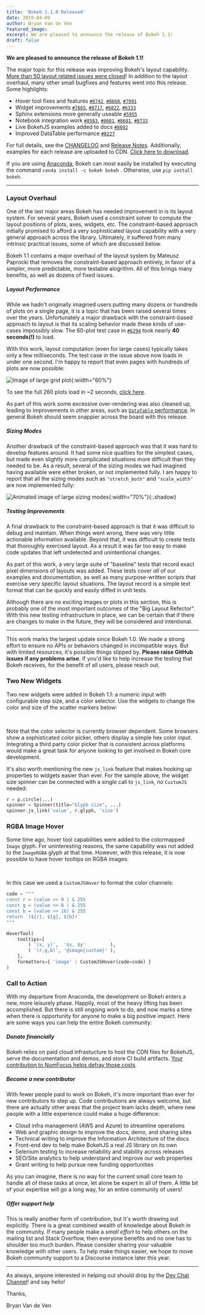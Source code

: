 ```yaml
---
title: 'Bokeh 1.1.0 Released'
date: 2019-04-09
author: Bryan Van de Ven
featured_image:
excerpt: We are pleased to announce the release of Bokeh 1.1!
draft: false
---
```


<link
    href="https://cdn.pydata.org/bokeh/release/bokeh-1.1.0.min.css"
    rel="stylesheet" type="text/css">
<link
    href="https://cdn.pydata.org/bokeh/release/bokeh-widgets-1.1.0.min.css"
    rel="stylesheet" type="text/css">

<script src="https://cdn.pydata.org/bokeh/release/bokeh-1.1.0.min.js"></script>
<script src="https://cdn.pydata.org/bokeh/release/bokeh-widgets-1.1.0.min.js"></script>

<style>
.shadow {
  -webkit-box-shadow: 9px 10px 35px -8px rgba(0,0,0,0.75);
-moz-box-shadow: 9px 10px 35px -8px rgba(0,0,0,0.75);
box-shadow: 9px 10px 35px -8px rgba(0,0,0,0.75);
}
</style>

**We are pleased to announce the release of Bokeh 1.1!**

The major topic for this release was improving Bokeh's layout capability. [More than 50 layout related issues were closed](https://github.com/bokeh/bokeh/issues?q=is%3Aclosed+is%3Aissue+milestone%3A1.1+label%3A%22tag%3A+layout%22)! In addition to the layout overhaul, many other small bugfixes and features went into this release. Some highlights:

* Hover tool fixes and features [`#8742`](https://github.com/bokeh/bokeh/issues/8742), [`#8668`](https://github.com/bokeh/bokeh/issues/8668), [`#7991`](https://github.com/bokeh/bokeh/issues/7991)
* Widget improvements [`#7665`](https://github.com/bokeh/bokeh/issues/7675), [`#8717`](https://github.com/bokeh/bokeh/issues/8717), [`#6822`](https://github.com/bokeh/bokeh/issues/6822), [`#6333`](https://github.com/bokeh/bokeh/issues/6333)
* Sphinx extensions more generally useable [`#5955`](https://github.com/bokeh/bokeh/issues/5955)
* Notebook integration work [`#8583`](https://github.com/bokeh/bokeh/issues/8583), [`#8681`](https://github.com/bokeh/bokeh/issues/8681), [`#8681`](https://github.com/bokeh/bokeh/issues/8713), [`#8733`](https://github.com/bokeh/bokeh/issues/8733)
* Live BokehJS examples added to docs [`#8692`](https://github.com/bokeh/bokeh/issues/8692)
* Improved DataTable performance [`#8227`](https://github.com/bokeh/bokeh/issues/8227)

For full details, see the [CHANGELOG](https://github.com/bokeh/bokeh/blob/master/CHANGELOG)
and [Release Notes](https://bokeh.pydata.org/en/latest/docs/releases.html).
Additionally, examples for each release are uploaded to CDN.
[Click here to download](https://cdn.pydata.org/bokeh/examples/examples-1.1.0.zip).

If you are using
[Anaconda](https://www.anaconda.com/downloads), Bokeh can most easily be installed
by executing the command ``conda install -c bokeh bokeh`` . Otherwise, use
``pip install bokeh``.

-----

### Layout Overhaul

One of the last major areas Bokeh has needed improvement in is its layout system.
For several years, Bokeh used a constraint solver to compute the layout
positions of plots, axes, widgets, etc. The constraint-based approach initially
promised to afford a very sophisticated layout capability with a very general
approach across the library. Ultimately, it suffered from many intrinsic
practical issues, some of which are discussed below.

Bokeh 1.1 contains a major overhaul of the layout system by Mateusz Paprocki
that removes the constraint-based approach entirely, in favor of a simpler,
more predictable, more testable alogrithm. All of this brings many benefits,
as well as dozens of fixed issues.

##### Layout Performance

While we hadn't originally imagined users putting many dozens or hundreds of
plots on a single page, it is a topic that has been raised several times over
the years. Unfortunately a major drawback with the constraint-based approach to
layout is that its scaling behavior made these kinds of use-cases impossibly
slow. The 60-plot test case in
[`#6294`](https://github.com/bokeh/bokeh/issues/6294)
took nearly <b>40 seconds(!)</b> to load.


With this work, layout computation (even for large cases) typically takes only
a few milliseconds. The test case in the issue above now loads in under one
second. I'm happy to report that even pages with hundreds of plots are now
possible:

![Image of large grid plot](/images/release-1-1-0/large-grid.png){:width="60%"}

To see the full 260 plots load in ~2 seconds, <a href="https://blog.bokeh.org/static/release-1-1-0/large-grid.html" target="_blank">click here</a>.

As part of this work some excessive over-rendering was also cleaned up, leading
to improvements in other areas, such as
[`DataTable` performance](https://github.com/bokeh/bokeh/issues/8227).
In general Bokeh should seem snappier across the board with this release.

##### Sizing Modes

Another drawback of the constraint-based approach was that it was hard to
develop features around. It had some nice qualities for the simplest cases,
but made even slightly more complicated situations more difficult than they
needed to be. As a result, several of the sizing modes we had imagined having
available were either broken, or not implemented fully. I am happy to report
that all the sizing modes such as `"stretch_both"` and `"scale_width"` are
now implemented fully:

![Animated image of large sizing modes](/images/release-1-1-0/sizing-mode.gif){:width="70%"}{:.shadow}


##### Testing Improvements

A final drawback to the constraint-based approach is that it was difficult to
debug and maintain. When things went wrong, there was very little actionable
information available. Beyond that, it was difficult to create tests that
thoroughly exercised layout. As a result it was far too easy to make code
updates that left undetected and unintentional changes.

As part of this work, a very large suite of "baseline" tests that record exact
pixel dimensions of layouts was added. These tests cover *all* of our examples
and documentation, as well as many purpose-written scripts that exercise very
specific layout situations. The layout record is a simple text format that can
be quickly and easily diffed in unit tests.

Although there are no exciting images or plots in this section, this is
probably one of the most important outcomes of the "Big Layout Refector".
With this new testing infrastructure in place, we can be certain that if there
are changes to make in the future, they will be considered and intentional.

---

This work marks the largest update since Bokeh 1.0. We made a strong
effort to ensure no APIs or behaviors changed in incompatible ways. But with
limited resources, it's possible things slipped by. <b>Please raise GitHub issues
if any problems arise.</b> If you'd like to help increase the testing that Bokeh
receives, for the benefit of all users, please reach out.

### Two New Widgets

Two new widgets were added in Bokeh 1.1: a numeric input with configurable
step size, and a color selector. Use the widgets to change the color
and size of the scatter markers below:

&nbsp;

<center>
<div id="two-new-widgets-plot"></div>
</center>

<script>
  fetch('/static/release-1-1-0/two-new-widgets.json')
    .then(function(response) { return response.json(); })
    .then(function(item) { Bokeh.embed.embed_item(item, "two-new-widgets-plot"); })
</script>

Note that the color selector is currently browser dependent. Some browsers
show a sophisticated color picker, others display a simple hex color input.
Integrating a third party color picker that is consistent across platforms
would make a great task for anyone looking to get involved in Bokeh core
development.

It's also worth mentioning the new `js_link` feature that makes hooking up
properties to widgets easier than ever. For the sample above, the widget
size spinner can be connected with a single call to `js_link`, no `CustomJS`
needed:

```python
r = p.circle(...)
spinner = Spinner(title="Glyph size", ...)
spinner.js_link('value', r.glyph, 'size')
```

### RGBA Image Hover

Some time ago, hover tool capabilities were added to the colormapped `Image`
glyph. For uninteresting reasons, the same capability was not added to the
`ImageRGBA` glyph at that time. However, with this release, it is now possible
to have hover tooltips on RGBA images:

&nbsp;

<center>
<div id="image-rgba-hover"></div>
</center>

<script>
  fetch('/static/release-1-1-0/image-rgba-hover.json')
    .then(function(response) { return response.json(); })
    .then(function(item) { Bokeh.embed.embed_item(item, "image-rgba-hover"); })
</script>

In this case we used a `CustomJSHover` to format the color channels:

```python
code = """
const r = (value >> 0 ) & 255
const g = (value >> 8 ) & 255
const b = (value >> 16) & 255
return `(${r}, ${g}, ${b})`
"""

HoverTool(
    tooltips=[
        ( '(x, y)',  '$x, $y'         ),
        ( '(r,g,b)', '@image{custom}' ),
    ],
    formatters={ 'image' : CustomJSHover(code=code) }
)
```

### Call to Action

With my departure from Anaconda, the development on Bokeh enters a new, more
leisurely phase. Happily, most of the heavy lifting has been accomplished.
But there is still ongoing work to do, and now marks a time when there is
opportunity for anyone to make a big positive impact. Here  are some ways
you can help the entire Bokeh community:

##### Donate financially

Bokeh relies on paid cloud infrastucture to host the CDN files for BokehJS,
serve the documentation and demos, and store CI build artifacts. [Your contribution
to NumFocus helps defray those costs](https://numfocus.salsalabs.org/donate-to-bokeh/index.html).

##### Become a new contributor

With fewer people paid to work on Bokeh, it's more important than ever for new
contributors to step up. Code contributions are always welcome, but there are
actually other areas that the project team lacks depth, where new people with
a little experience could make a huge difference:

* Cloud infra management (AWS and Azure) to streamline operations
* Web and graphic design to improve the docs, demo, and sharing sites
* Technical writing to improve the Information Architecture of the docs
* Front-end dev to help make BokehJS a real JS library on its own
* Selenium testing to increase reliability and stability across releases
* SEO/Site analytics to help understand and improve our web properties
* Grant writing to help pursue new funding opportunities

As you can imagine, there is no way for the current small core team to handle
all of these tasks at once, let alone be expert in all of them. A little bit
of your expertise will go a long way, for an entire community of users!

##### Offer support help

This is really another form of contribution, but it's worth drawing out
explicitly. There is a great combined wealth of knowledge about Bokeh in the
community. If many people make a *small effort* to help others on the mailing
list and Stack Overflow, then everyone benefits and no one has to shoulder
too much burden. Please consider sharing your valuable knowledge with other
users. To help make things easier, we hope to move Bokeh community support to
a Discourse instance later this year.

----

As always, anyone interested in helping out should drop by the
[Dev Chat Channel](https://gitter.im/bokeh/bokeh-dev)! and say hello!

Thanks,

Bryan Van de Ven
